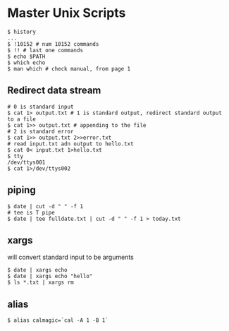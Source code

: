 # Master Unix Scripts

```shell
$ history
...
$ !10152 # num 10152 commands
$ !! # last one commands
$ echo $PATH
$ which echo
$ man which # check manual, from page 1
```

## Redirect data stream

```shell
# 0 is standard input
$ cat 1> output.txt # 1 is standard output, redirect standard output to a file
$ cat 1>> output.txt # appending to the file
# 2 is standard error
$ cat 1>> output.txt 2>>error.txt
# read input.txt adn output to hello.txt
$ cat 0< input.txt 1>hello.txt
$ tty
/dev/ttys001
$ cat 1>/dev/ttys002
```

## piping

```shell
$ date | cut -d " " -f 1
# tee is T pipe
$ date | tee fulldate.txt | cut -d " " -f 1 > today.txt
```

## xargs

will convert standard input to be arguments

```shell
$ date | xargs echo
$ date | xargs echo "hello"
$ ls *.txt | xargs rm
```

## alias

```shell
$ alias calmagic=`cal -A 1 -B 1`
```

## 
